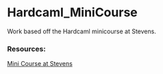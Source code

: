 # Hardcaml_MiniCourse
Work based off the Hardcaml minicourse at Stevens. 

### Resources: 

[Mini Course at Stevens](https://github.com/Hardcaml-Mini-Course-at-Stevens)

